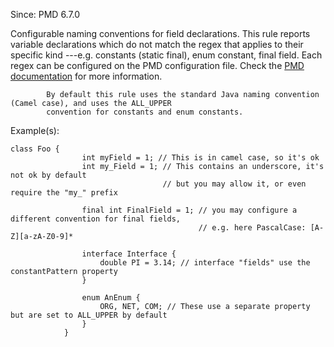 Since: PMD 6.7.0

Configurable naming conventions for field declarations. This rule reports variable declarations
            which do not match the regex that applies to their specific kind ---e.g. constants (static final),
            enum constant, final field. Each regex can be configured on the PMD configuration file.
Check the [PMD documentation](https://pmd.github.io/pmd-7.4.0/pmd_rules_java_codestyle.html#fieldnamingconventions) for more information.

            By default this rule uses the standard Java naming convention (Camel case), and uses the ALL_UPPER
            convention for constants and enum constants.

Example(s):
```
class Foo {
                int myField = 1; // This is in camel case, so it's ok
                int my_Field = 1; // This contains an underscore, it's not ok by default
                                  // but you may allow it, or even require the "my_" prefix

                final int FinalField = 1; // you may configure a different convention for final fields,
                                          // e.g. here PascalCase: [A-Z][a-zA-Z0-9]*

                interface Interface {
                    double PI = 3.14; // interface "fields" use the constantPattern property
                }

                enum AnEnum {
                    ORG, NET, COM; // These use a separate property but are set to ALL_UPPER by default
                }
            }
```
